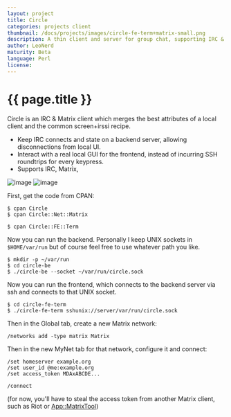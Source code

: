 ```yaml
---
layout: project
title: Circle
categories: projects client
thumbnail: /docs/projects/images/circle-fe-term+matrix-small.png
description: A thin client and server for group chat, supporting IRC & Matrix
author: LeoNerd
maturity: Beta
language: Perl
license: 
---
```


# {{ page.title }}
Circle is an IRC & Matrix client which merges the best attributes of a local client and the common screen+irssi recipe.

* Keep IRC connects and state on a backend server, allowing disconnections from local UI.
* Interact with a real local GUI for the frontend, instead of incurring SSH roundtrips for every keypress.
* Supports IRC, Matrix,

![image](http://www.leonerd.org.uk/code/circle/circle-two-fes.png)
![image](/docs/projects/images/circle-fe-term+matrix.png)

First, get the code from CPAN:

```
$ cpan Circle
$ cpan Circle::Net::Matrix

$ cpan Circle::FE::Term
```

Now you can run the backend. Personally I keep UNIX sockets in `$HOME/var/run` but of course feel free to use whatever path you like.

```
$ mkdir -p ~/var/run
$ cd circle-be
$ ./circle-be --socket ~/var/run/circle.sock
```

Now you can run the frontend, which connects to the backend server via ssh and connects to that UNIX socket.

```
$ cd circle-fe-term
$ ./circle-fe-term sshunix://server/var/run/circle.sock
```

Then in the Global tab, create a new Matrix network:

```
/networks add -type matrix Matrix
```

Then in the new MyNet tab for that network, configure it and connect:

```
/set homeserver example.org
/set user_id @me:example.org
/set access_token MDAxABCDE...

/connect
```

(for now, you'll have to steal the access token from another Matrix client, such as Riot or [App::MatrixTool](https://metacpan.org/pod/App::MatrixTool))
